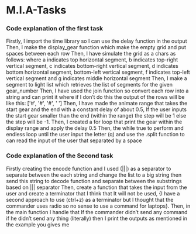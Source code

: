 # M.I.A-Tasks

### Code explanation of the first task

Firstly, I import the time library so I can use the delay function in the output
Then, I make the display_gear function which make the empty grid and put spaces between each row
Then, I have simulate the grid as a chars as follows: where a indicates top horizontal segment, b indicates top-right vertical segment, c indicates bottom-right vertical segment, d indicates bottom horizontal segment, bottom-left vertical segment, f indicates top-left vertical segment and g indicates middle horizontal segment
Then, I make a segment to light list which retrieves the list of segments for the given gear_number
Then, I have used the join function so convert each row into a string and can print it where if I don’t do this the output of the rows will be like this: ['#', '#', '#', ' ']
Then, I have made the animate range that takes the start gear and the end with a constant delay of about 0.5, If the user inputs the start gear smaller than the end (within the range) the step will be 1 else the step will be -1.
Then, I created a for loop that print the gear within the display range and apply the delay 0.5
Then, the while true to perform and endless loop until the user input the letter (q) and use the .split function to can read the input of the user that separated by a space


### Code explanation of the Second task
Firstly creating the encode function and I used (|||) as a separator to separate between the each string and change the list to a big string then send this string to decode function and separate between the substrings based on ||| separator
Then, create a function that takes the input from the user and create a terminator that I think that It will not be used, {I have a second approach to use (ctrl+z) as a terminator but I thought that the commander uses radio so no sense to use a command for laptops}.
Then, in the main function I handle that If the commander didn’t send any command if he didn’t send any thing (literally) then I print the outputs as mentioned in the example you gives me



